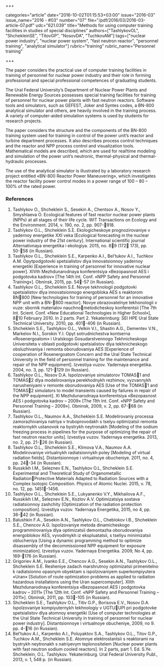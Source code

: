 +++

categories="article"
date="2016-10-02T01:15:53+03:00"
issue="2016-03"
issue_name="2016 - #03"
number="07"
file="/pdf/2016/03/2016-03-article-07.pdf"
udc="621.039"
title="Methods for using computer training facilities in studies of special disciplines"
authors=["TashlykovOL", "ShchekleinSE", "TitovGP", "NosovDA", "TuchkovAM"]
tags=["nuclear power industry", "nuclear power system", "fast neutron reactor", "personnel training", "analytical simulator"]
rubric="training"
rubric_name="Personnel training"

+++

The paper considers the practical use of computer training facilities in training of personnel for nuclear power industry and their role in forming professional and special professional competences of graduating students.

The Ural Federal University’s Department of Nuclear Power Plants and Renewable Energy Sources possesses special training facilities for training of personnel for nuclear power plants with fast neutron reactors. Software tools and simulators, such as GEFEST, Joker and Syntes codes, a BN-800 analytical simulator and others, are heavily involved in the training process. 
A variety of computer-aided simulation systems is used by students for research projects.

The paper considers the structure and the components of the BN-800 training system used for training in control of the power unit’s reactor and turbine department processes. 
It also describes process control techniques and the reactor and NPP process control and visualization tools. 
Mathematical models are described, which are used for real!time modeling and simulation of the power unit’s neutronic, thermal-physical and thermal-hydraulic processes.

The use of the analytical simulator is illustrated by a laboratory research project entitled «BN-800 Reactor Power Maneuvering», which investigates the reactor facility power control modes in a power range of 100 – 80 – 100% of the rated power.

### References

1. Tashlykov O., Shcheklein S., Sesekin A., Chentsov A., Nosov Y., Smyshlaeva O. Ecological features of fast reactor nuclear power plants (NPPs) at all stages of their life cycle. WIT Transactions on Ecology and the Environment. 2014, v. 190, no. 2, pp. 907-918.
2. Tashlykov O.L., Shcheklein S.E. Ekologicheskoye prognozirovaniye v yadernoy energetike XXI veka [Ecological forecasting in the nuclear power industry of the 21st century]. International scientific journal Alternativnaya energetika i ekologiya. 2015, no. 89 (172 173), pp. 50-58 (in Russian).
3. Tashlykov O.L., Shcheklein S.E., Karpenko A.I., Bel’tukov A.I., Tuchkov A.M. Opytpodgotovki spetsialistov dlya innovatsionnoy yadernoy energetiki [Experience in training of personnel for innovative nuclear power]. XIVth Mezhdunarodnaya konferentsiya «Bezopasnost AES i podgotovka kadrov» [The 14th Int. Conf. «NPP Safety and Personnel Training»]. Obninsk, 2015, pp. 54-57 (in Russian).
4. Tashlykov O.L., Shcheklein S.E. Novye tekhnologii podgotovki spetsialistov dlya innovatsionnogo energobloka AES s reaktorom BN800 [New technologies for training of personnel for an innovative NPP unit with a BN-800 reactor]. Novye obrazovatelnye tekhonologii v vuze: sbornik materialov nauchnometodicheskoy konferentsii [The 7th Int. Scient. Conf. «New Educational Technologies in Higher School»], 810 February 2010. In 2 parts. Part 2. Yekaterinburg: SEI HPE Ural State Technical University. 2010, pp. 401-406 (in Russian).
5. Shcheklein S.E., Tashlykov O.L., Velkin V.I., Shastin A.G., Dementev V.N., Markelov N.I., Sorokin Y.I. Opyt sotrudnichestva kontserna «Rosenergoatom» i Uralskogo Gosudarstvennogo Tekhnicheskogo Universiteta v oblasti podgotovki spetsialistov dlya tekhnicheskogo obsluzhivaniya i remonta oborudovaniya AES [Experience of cooperation of Rosenergoatom Concern and the Ural State Technical University in the field of personnel training for the maintenance and repair of the NPP equipment]. Izvestiya vuzov. Yadernaya energetika. 2004, no. 3, pp. 121-129 (in Russian).
6. Tashlykov O.L., Nosov D.A. Ispolzovaniye simulatorov TOMAS1 and TOMAS2 dlya modelirovaniya perekhodnykh rezhimov, vyzvannykh narusheniyami v remonte oborudovaniya AES [Use of the TOMAS1 and TOMAS2 simulators to model transients caused by failures in repair of the NPP equipment]. XI Mezhdunarodnaya konferentsiya «Bezopasnost AES i podgotovka kadrov – 2009» [The 11th Int. Conf. «NPP Safety and Personnel Training – 2009»]. Obninsk, 2009, v. 2, pp. 67-68 (in Russian).
7. Tashlykov O.L., Naumov А.А., Shcheklein S.E. Modelirovaniy proсessa zamorazhivaniya natriya v truboprovodakh s tselyu optimizatsii remonta reaktornykh ustanovok na bystrykh neytronakh [Modeling of the sodium freezing process in pipelines for the purpose of optimizing the repair of fast neutron reactor units]. Izvestiya vuzov. Yadernaya energetika. 2013, no. 2, pp. 21-26 (in Russian).
8. Tashlykov O.L., Shcheklein S.E., Klimova V.A., Naumov А.А. Modelirovaniye virtualnykh radiatsionnykh poley [Modeling of virtual radiation fields]. Distantsionnoye i virtualnoye obucheniye. 2011, no. 4, pp. 24-34 (in Russian).
9. Russkikh I.M., Seleznev E.N., Tashlykov O.L, Shcheklein S.E. Experimental and Theoretical Study of Organometallic RadiationProtective Materials Adapted to Radiation Sources with a Complex Isotopic Composition. Physics of Atomic Nuclei. 2015, v. 78, no. 12, pp. 1451-1456.
10. Tashlykov O.L., Shcheklein S.E., Lukyanenko V.Y., Mikhailova A.F., Russkikh I.M., Seleznev E.N., Коzlov А.V. Optimizatsiya sostava radiatsionnoy zashchity [Optimization of the radiation protection composition]. Izvestiya vuzov. Yadernaya Energetika, 2015, no 4, pp. 36-42 (in Russian).
11. Balushkin F.A., Sesekin A.N., Tashlykov O.L., Cheblokov I.B., Shcheklein S.E., Chencov A.G. Ispolzovaniye metoda dinamicheskogo programmirovaniya dlya optimizatsii demontazha oborudovaniya energoblokov AES, vyvodimykh iz ekspluatatsii, s tseliyu minimizatsii oblucheniya [Using a dynamic programming method to optimize disassembly of the decommissioned NPP equipment for exposure minimization]. Izvestiya vuzov. Yadernaya Energetika. 2009, No 4, pp. 169-176 (in Russian).
12. Grigoriev A.M., Ivanko E.E., Chencov A.G., Sesekin A.N., Tashlykov O.L., Shcheklein S.E. Resheniye zadach marshrutnoy optimizatsii primenitelno k radiatsionno opasnym obyektam s ispolzovaniyem superkompiyutera «Uran» [Solution of route optimization problems as applied to radiation hazardous installations using the Uran supercomputer]. XIIth Mezhdunarodnaya konferentsiya «Bezopasnost AES i podgotovka kadrov – 2011» [The 12th Int. Conf. «NPP Safety and Personnel Training – 2011»]. Obninsk, 2011, pp. 103-105 (in Russian).
13. Shcheklein S.E., Tashlykov O.L., Titiv G.P., Borisova E.V., Nosov D.A. Ispolzovaniye kompiyuternykh tekhnologiy v UGTUUPI pri podgotovke spetsialistov dlya atomnoy energetiki [Use of computer technologies at the Ural State Technical University in training of personnel for nuclear power industry]. Distantsionnoye i virtualnoye obucheniye, 2009, no 9. pp. 4-16 (in Russian).
14. Bel’tukov A.I., Karpenko A.I., Poluyaktov S.A., Tashlykov O.L., Titov G.P., Tuchkov A.M., Shcheklein S.E. Atomnye elektrostantsii s reaktorami na bystrykh neytronakh s natriyevym teplonositelem [Nuclear power plants with fast neutron sodium cooled reactors]. In 2 parts, part 1. Ed. S.Ye. Shcheklein, O.L. Tashlykov. Yekaterinburg. Ural Federal University Publ., 2013, v. 1, 548 p. (in Russian).